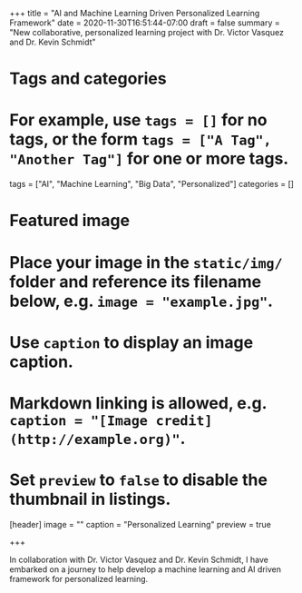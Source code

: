 +++
title = "AI and Machine Learning Driven Personalized Learning Framework"
date = 2020-11-30T16:51:44-07:00
draft = false
summary = "New collaborative, personalized learning project with Dr. Victor Vasquez and Dr. Kevin Schmidt"
# Tags and categories
# For example, use `tags = []` for no tags, or the form `tags = ["A Tag", "Another Tag"]` for one or more tags.
tags = ["AI", "Machine Learning", "Big Data", "Personalized"]
categories = []

# Featured image
# Place your image in the `static/img/` folder and reference its filename below, e.g. `image = "example.jpg"`.
# Use `caption` to display an image caption.
#   Markdown linking is allowed, e.g. `caption = "[Image credit](http://example.org)"`.
# Set `preview` to `false` to disable the thumbnail in listings.
[header]
image = ""
caption = "Personalized Learning"
preview = true

+++

In collaboration with Dr. Victor Vasquez and Dr. Kevin Schmidt, I have embarked on a journey to help develop a machine learning and AI driven framework for personalized learning.  
